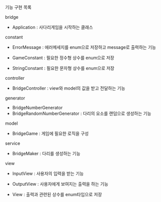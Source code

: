 기능 구현 목록

bridge

- Application
  : 사다리게임을 시작하는 클래스

constant

- ErrorMessage
  : 에러메세지를 enum으로 저장하고 message로 출력하는 기능

- GameConstant
  : 필요한 정수형 상수를 enum으로 저장

- StringConstant
  : 필요한 문자형 상수를 enum으로 저장

controller

- BridgeController
  : view와 model의 값을 받고 전달하는 기능

generator

- BridgeNumberGenerator
- BridgeRandomNumberGenerator
  : 다리의 요소를 랜덤으로 생성하는 기능

model

- BridgeGame
  : 게임에 필요한 로직을 구성

service

- BridgeMaker
  : 다리를 생성하는 기능

view

- InputView
  : 사용자의 입력을 받는 기능

- OutputView
  : 사용자에게 보여지는 출력을 하는 기능

- View
  : 출력과 관련된 상수를 enum타입으로 저장

